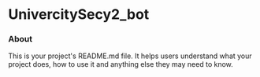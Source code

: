 UnivercitySecy2_bot
===================

### About

This is your project's README.md file. It helps users understand what your
project does, how to use it and anything else they may need to know.